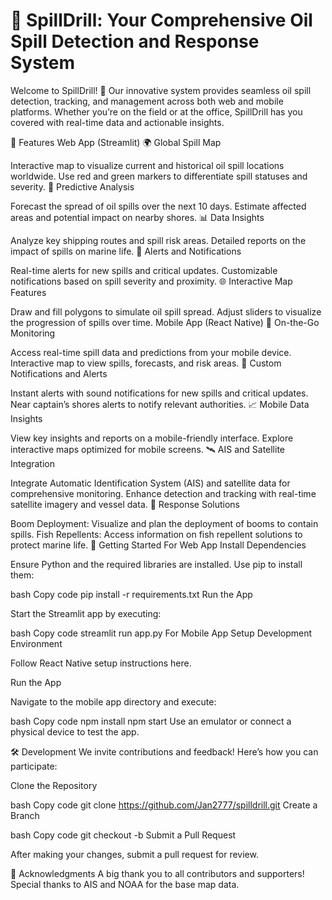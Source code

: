 <h1>🌊 SpillDrill: Your Comprehensive Oil Spill Detection and Response System</h1>

Welcome to SpillDrill! 🚨 Our innovative system provides seamless oil spill detection, tracking, and management across both web and mobile platforms. Whether you’re on the field or at the office, SpillDrill has you covered with real-time data and actionable insights.

🚀 Features
Web App (Streamlit)
🌍 Global Spill Map

Interactive map to visualize current and historical oil spill locations worldwide.
Use red and green markers to differentiate spill statuses and severity.
🔮 Predictive Analysis

Forecast the spread of oil spills over the next 10 days.
Estimate affected areas and potential impact on nearby shores.
📊 Data Insights

Analyze key shipping routes and spill risk areas.
Detailed reports on the impact of spills on marine life.
📢 Alerts and Notifications

Real-time alerts for new spills and critical updates.
Customizable notifications based on spill severity and proximity.
🌐 Interactive Map Features

Draw and fill polygons to simulate oil spill spread.
Adjust sliders to visualize the progression of spills over time.
Mobile App (React Native)
📱 On-the-Go Monitoring

Access real-time spill data and predictions from your mobile device.
Interactive map to view spills, forecasts, and risk areas.
🔔 Custom Notifications and Alerts

Instant alerts with sound notifications for new spills and critical updates.
Near captain’s shores alerts to notify relevant authorities.
📈 Mobile Data Insights

View key insights and reports on a mobile-friendly interface.
Explore interactive maps optimized for mobile screens.
🛰️ AIS and Satellite Integration

Integrate Automatic Identification System (AIS) and satellite data for comprehensive monitoring.
Enhance detection and tracking with real-time satellite imagery and vessel data.
🌊 Response Solutions

Boom Deployment: Visualize and plan the deployment of booms to contain spills.
Fish Repellents: Access information on fish repellent solutions to protect marine life.
🔧 Getting Started
For Web App
Install Dependencies

Ensure Python and the required libraries are installed. Use pip to install them:

bash
Copy code
pip install -r requirements.txt
Run the App

Start the Streamlit app by executing:

bash
Copy code
streamlit run app.py
For Mobile App
Setup Development Environment

Follow React Native setup instructions here.

Run the App

Navigate to the mobile app directory and execute:

bash
Copy code
npm install
npm start
Use an emulator or connect a physical device to test the app.

🛠️ Development
We invite contributions and feedback! Here’s how you can participate:

Clone the Repository

bash
Copy code
git clone https://github.com/Jan2777/spilldrill.git
Create a Branch

bash
Copy code
git checkout -b 
Submit a Pull Request

After making your changes, submit a pull request for review.

🤝 Acknowledgments
A big thank you to all contributors and supporters! Special thanks to AIS and NOAA for the base map data.
